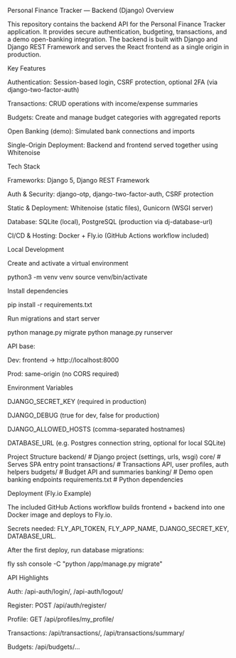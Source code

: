 Personal Finance Tracker — Backend (Django)
Overview

This repository contains the backend API for the Personal Finance Tracker application.
It provides secure authentication, budgeting, transactions, and a demo open-banking integration.
The backend is built with Django and Django REST Framework and serves the React frontend as a single origin in production.

Key Features

Authentication: Session-based login, CSRF protection, optional 2FA (via django-two-factor-auth)

Transactions: CRUD operations with income/expense summaries

Budgets: Create and manage budget categories with aggregated reports

Open Banking (demo): Simulated bank connections and imports

Single-Origin Deployment: Backend and frontend served together using Whitenoise

Tech Stack

Frameworks: Django 5, Django REST Framework

Auth & Security: django-otp, django-two-factor-auth, CSRF protection

Static & Deployment: Whitenoise (static files), Gunicorn (WSGI server)

Database: SQLite (local), PostgreSQL (production via dj-database-url)

CI/CD & Hosting: Docker + Fly.io (GitHub Actions workflow included)

Local Development

Create and activate a virtual environment

python3 -m venv venv
source venv/bin/activate


Install dependencies

pip install -r requirements.txt


Run migrations and start server

python manage.py migrate
python manage.py runserver


API base:

Dev: frontend → http://localhost:8000

Prod: same-origin (no CORS required)

Environment Variables

DJANGO_SECRET_KEY (required in production)

DJANGO_DEBUG (true for dev, false for production)

DJANGO_ALLOWED_HOSTS (comma-separated hostnames)

DATABASE_URL (e.g. Postgres connection string, optional for local SQLite)

Project Structure
backend/          # Django project (settings, urls, wsgi)
core/             # Serves SPA entry point
transactions/     # Transactions API, user profiles, auth helpers
budgets/          # Budget API and summaries
banking/          # Demo open banking endpoints
requirements.txt  # Python dependencies

Deployment (Fly.io Example)

The included GitHub Actions workflow builds frontend + backend into one Docker image and deploys to Fly.io.

Secrets needed: FLY_API_TOKEN, FLY_APP_NAME, DJANGO_SECRET_KEY, DATABASE_URL.

After the first deploy, run database migrations:

fly ssh console -C "python /app/manage.py migrate"

API Highlights

Auth: /api-auth/login/, /api-auth/logout/

Register: POST /api/auth/register/

Profile: GET /api/profiles/my_profile/

Transactions: /api/transactions/, /api/transactions/summary/

Budgets: /api/budgets/...